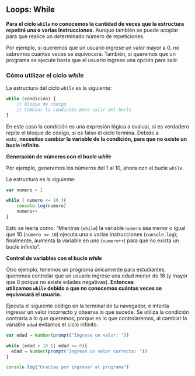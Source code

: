 ## **Loops: While**

**Para el ciclo `while` no conocemos la cantidad de veces que la estructura repetirá una o varias instrucciones.** Aunque también se puede acoplar para que realice un determinado número de repeticiones.

Por ejemplo, si queremos que un usuario ingrese un valor mayor a 0, no sabremos cuántas veces se equivocará. También, si queremos que un programa se ejecute hasta que el usuario ingrese una opción para salir.

### Cómo utilizar el ciclo *while*

La estructura del ciclo `while` es la siguiente:

```jsx
while (condición) {
    // Bloque de código
    // Cambiar la condición para salir del bucle
}
```

En este caso la condición es una expresión lógica a evaluar, si es verdadero repite el bloque de código, si es falso el ciclo termina. Debido a esto, **necesitas cambiar la variable de la condición, para que no existe un bucle infinito**.

**Generación de números con el bucle *while***

Por ejemplo, generemos los números del 1 al 10, ahora con el bucle `while`.

La estructura es la siguiente:

```jsx
var numero = 1

while ( numero <= 10 ){
    console.log(numero)
    numero++
}
```

Esto se leería como: “Mientras (`while`) la variable `numero` sea menor o igual que 10 (`numero <= 10`) ejecuta una o varias instrucciones (`console.log`); finalmente, aumenta la variable en uno (`numero++`) para que no exista un bucle infinito”.

**Control de variables con el bucle *while***

Otro ejemplo, tenemos un programa únicamente para estudiantes, queremos controlar que un usuario ingrese una edad menor de 18 (y mayor que 0 porque no existe edades negativas). **Entonces utilizamos `while` debido a que no conocemos cuántas veces se equivocará el usuario.**

Ejecuta el siguiente código en la terminal de tu navegador, e intenta ingresar un valor incorrecto y observa lo que sucede. Se utiliza la condición contraria a lo que queremos, porque es lo que controlaremos, al cambiar la variable `edad` evitamos el ciclo infinito.

```jsx
var edad = Number(prompt("Ingrese un valor: "))

while (edad > 18 || edad <= 0){
  edad = Number(prompt("Ingrese un valor correcto: "))
}

console.log("Gracias por ingresar al programa")

```